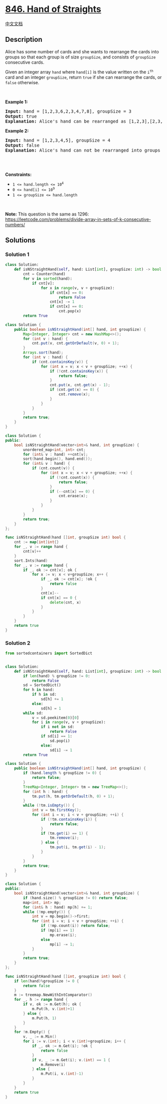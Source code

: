 # [846. Hand of Straights](https://leetcode.com/problems/hand-of-straights)

[中文文档](/solution/0800-0899/0846.Hand%20of%20Straights/README.md)

<!-- tags:Greedy,Array,Hash Table,Sorting -->

<!-- difficulty:Medium -->

## Description

<p>Alice has some number of cards and she wants to rearrange the cards into groups so that each group is of size <code>groupSize</code>, and consists of <code>groupSize</code> consecutive cards.</p>

<p>Given an integer array <code>hand</code> where <code>hand[i]</code> is the value written on the <code>i<sup>th</sup></code> card and an integer <code>groupSize</code>, return <code>true</code> if she can rearrange the cards, or <code>false</code> otherwise.</p>

<p>&nbsp;</p>
<p><strong class="example">Example 1:</strong></p>

<pre>
<strong>Input:</strong> hand = [1,2,3,6,2,3,4,7,8], groupSize = 3
<strong>Output:</strong> true
<strong>Explanation:</strong> Alice&#39;s hand can be rearranged as [1,2,3],[2,3,4],[6,7,8]
</pre>

<p><strong class="example">Example 2:</strong></p>

<pre>
<strong>Input:</strong> hand = [1,2,3,4,5], groupSize = 4
<strong>Output:</strong> false
<strong>Explanation:</strong> Alice&#39;s hand can not be rearranged into groups of 4.

</pre>

<p>&nbsp;</p>
<p><strong>Constraints:</strong></p>

<ul>
	<li><code>1 &lt;= hand.length &lt;= 10<sup>4</sup></code></li>
	<li><code>0 &lt;= hand[i] &lt;= 10<sup>9</sup></code></li>
	<li><code>1 &lt;= groupSize &lt;= hand.length</code></li>
</ul>

<p>&nbsp;</p>
<p><strong>Note:</strong> This question is the same as 1296: <a href="https://leetcode.com/problems/divide-array-in-sets-of-k-consecutive-numbers/" target="_blank">https://leetcode.com/problems/divide-array-in-sets-of-k-consecutive-numbers/</a></p>

## Solutions

### Solution 1

<!-- tabs:start -->

```python
class Solution:
    def isNStraightHand(self, hand: List[int], groupSize: int) -> bool:
        cnt = Counter(hand)
        for v in sorted(hand):
            if cnt[v]:
                for x in range(v, v + groupSize):
                    if cnt[x] == 0:
                        return False
                    cnt[x] -= 1
                    if cnt[x] == 0:
                        cnt.pop(x)
        return True
```

```java
class Solution {
    public boolean isNStraightHand(int[] hand, int groupSize) {
        Map<Integer, Integer> cnt = new HashMap<>();
        for (int v : hand) {
            cnt.put(v, cnt.getOrDefault(v, 0) + 1);
        }
        Arrays.sort(hand);
        for (int v : hand) {
            if (cnt.containsKey(v)) {
                for (int x = v; x < v + groupSize; ++x) {
                    if (!cnt.containsKey(x)) {
                        return false;
                    }
                    cnt.put(x, cnt.get(x) - 1);
                    if (cnt.get(x) == 0) {
                        cnt.remove(x);
                    }
                }
            }
        }
        return true;
    }
}
```

```cpp
class Solution {
public:
    bool isNStraightHand(vector<int>& hand, int groupSize) {
        unordered_map<int, int> cnt;
        for (int& v : hand) ++cnt[v];
        sort(hand.begin(), hand.end());
        for (int& v : hand) {
            if (cnt.count(v)) {
                for (int x = v; x < v + groupSize; ++x) {
                    if (!cnt.count(x)) {
                        return false;
                    }
                    if (--cnt[x] == 0) {
                        cnt.erase(x);
                    }
                }
            }
        }
        return true;
    }
};
```

```go
func isNStraightHand(hand []int, groupSize int) bool {
	cnt := map[int]int{}
	for _, v := range hand {
		cnt[v]++
	}
	sort.Ints(hand)
	for _, v := range hand {
		if _, ok := cnt[v]; ok {
			for x := v; x < v+groupSize; x++ {
				if _, ok := cnt[x]; !ok {
					return false
				}
				cnt[x]--
				if cnt[x] == 0 {
					delete(cnt, x)
				}
			}
		}
	}
	return true
}
```

<!-- tabs:end -->

### Solution 2

<!-- tabs:start -->

```python
from sortedcontainers import SortedDict


class Solution:
    def isNStraightHand(self, hand: List[int], groupSize: int) -> bool:
        if len(hand) % groupSize != 0:
            return False
        sd = SortedDict()
        for h in hand:
            if h in sd:
                sd[h] += 1
            else:
                sd[h] = 1
        while sd:
            v = sd.peekitem(0)[0]
            for i in range(v, v + groupSize):
                if i not in sd:
                    return False
                if sd[i] == 1:
                    sd.pop(i)
                else:
                    sd[i] -= 1
        return True
```

```java
class Solution {
    public boolean isNStraightHand(int[] hand, int groupSize) {
        if (hand.length % groupSize != 0) {
            return false;
        }
        TreeMap<Integer, Integer> tm = new TreeMap<>();
        for (int h : hand) {
            tm.put(h, tm.getOrDefault(h, 0) + 1);
        }
        while (!tm.isEmpty()) {
            int v = tm.firstKey();
            for (int i = v; i < v + groupSize; ++i) {
                if (!tm.containsKey(i)) {
                    return false;
                }
                if (tm.get(i) == 1) {
                    tm.remove(i);
                } else {
                    tm.put(i, tm.get(i) - 1);
                }
            }
        }
        return true;
    }
}
```

```cpp
class Solution {
public:
    bool isNStraightHand(vector<int>& hand, int groupSize) {
        if (hand.size() % groupSize != 0) return false;
        map<int, int> mp;
        for (int& h : hand) mp[h] += 1;
        while (!mp.empty()) {
            int v = mp.begin()->first;
            for (int i = v; i < v + groupSize; ++i) {
                if (!mp.count(i)) return false;
                if (mp[i] == 1)
                    mp.erase(i);
                else
                    mp[i] -= 1;
            }
        }
        return true;
    }
};
```

```go
func isNStraightHand(hand []int, groupSize int) bool {
	if len(hand)%groupSize != 0 {
		return false
	}
	m := treemap.NewWithIntComparator()
	for _, h := range hand {
		if v, ok := m.Get(h); ok {
			m.Put(h, v.(int)+1)
		} else {
			m.Put(h, 1)
		}
	}
	for !m.Empty() {
		v, _ := m.Min()
		for i := v.(int); i < v.(int)+groupSize; i++ {
			if _, ok := m.Get(i); !ok {
				return false
			}
			if v, _ := m.Get(i); v.(int) == 1 {
				m.Remove(i)
			} else {
				m.Put(i, v.(int)-1)
			}
		}
	}
	return true
}
```

<!-- tabs:end -->

<!-- end -->
